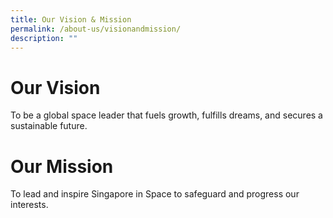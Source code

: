 ```yaml
---
title: Our Vision & Mission
permalink: /about-us/visionandmission/
description: ""
---
```

# Our Vision
To be a global space leader that fuels growth, fulfills dreams, and secures a sustainable future. 

# Our Mission
To lead and inspire Singapore in Space to safeguard and progress our interests. 


